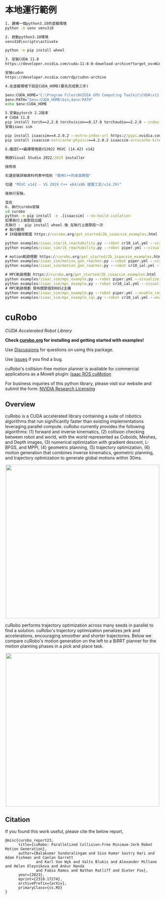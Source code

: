 <!--
Copyright (c) 2023 NVIDIA CORPORATION & AFFILIATES. All rights reserved.

NVIDIA CORPORATION, its affiliates and licensors retain all intellectual
property and proprietary rights in and to this material, related
documentation and any modifications thereto. Any use, reproduction,
disclosure or distribution of this material and related documentation
without an express license agreement from NVIDIA CORPORATION or
its affiliates is strictly prohibited.
-->
# 本地運行範例 
```bat
1. 建構一個python3.10的虛擬環境
python -m venv venv310

2. 啟動python3.10環境
venv310\scripts\activate

python -m pip install wheel

3. 安裝CUDA 11.8
https://developer.nvidia.com/cuda-11-8-0-download-archive?target_os=Windows&target_arch=x86_64&target_version=11&target_type=exe_local

安裝cudnn
https://developer.nvidia.com/rdp/cudnn-archive

4.在虛擬環境下設定CUDA_HOME(要先完成第三步)

$env:CUDA_HOME="C:\Program Files\NVIDIA GPU Computing Toolkit\CUDA\v11.8"
$env:PATH="$env:CUDA_HOME\bin;$env:PATH"
echo $env:CUDA_HOME

5.安裝pytorch 2.2版本
# CUDA 11.8
pip install torch==2.2.0 torchvision==0.17.0 torchaudio==2.2.0 --index-url https://download.pytorch.org/whl/cu118
安裝isaac sim

pip install isaacsim==4.2.0.2 --extra-index-url https://pypi.nvidia.com
pip install isaacsim-extscache-physics==4.2.0.2 isaacsim-extscache-kit==4.2.0.2 isaacsim-extscache-kit-sdk==4.2.0.2 --extra-index-url https://pypi.nvidia.com

6.確認C++編譯環境是VS2022 MSVC (14.42) v142

開啟Visual Studio 2022/2019 installer

按修改

右邊安裝詳細資料列表中找到 "使用C++的桌面開發"

勾選 "MSVC v142 - VS 2019 C++ x64/x86 建置工具(v14.29)"

後執行安裝。

並在
6. 執行curobo安裝
cd curobo
python -m pip install -e .[isaacsim] --no-build-isolation
如果執行上面那段出錯
先執行 :  pip install wheel 後 在執行上面那段一次
# 執行範例
# IK碰撞球範圍 https://curobo.org/get_started/2b_isaacsim_examples.html

python examples/isaac_sim/ik_reachability.py --robot cr10_ial.yml --visualize_spheres
python examples/isaac_sim/ik_reachability.py --robot piper.yml --visualize_spheres

# motion軌跡規劃 https://curobo.org/get_started/2b_isaacsim_examples.html
python examples/isaac_sim/motion_gen_reacher.py --robot piper.yml --visualize_spheres
python examples/isaac_sim/motion_gen_reacher.py --robot cr10_ial.yml --visualize_spheres

# MPC軌跡規劃 https://curobo.org/get_started/2b_isaacsim_examples.html
python examples/isaac_sim/mpc_example.py --robot piper.yml --visualize_spheres
python examples/isaac_sim/mpc_example.py --robot cr10_ial.yml --visualize_spheres
# MPC軌跡規劃 發布關節值到ROS2主機
python examples/isaac_sim/mpc_example.py --robot piper.yml --enable_rosbridge --rosbridge_host 192.168.3.125
python examples/isaac_sim/mpc_example_sql.py --robot cr10_ial.yml --enable_rosbridge 

```

# cuRobo

*CUDA Accelerated Robot Library*

**Check [curobo.org](https://curobo.org) for installing and getting started with examples!**

Use [Discussions](https://github.com/NVlabs/curobo/discussions) for questions on using this package.

Use [Issues](https://github.com/NVlabs/curobo/issues) if you find a bug.


cuRobo's collision-free motion planner is available for commercial applications as a
MoveIt plugin: [Isaac ROS cuMotion](https://github.com/NVIDIA-ISAAC-ROS/isaac_ros_cumotion)

For business inquiries of this python library, please visit our website and submit the form: [NVIDIA Research Licensing](https://www.nvidia.com/en-us/research/inquiries/)


## Overview

cuRobo is a CUDA accelerated library containing a suite of robotics algorithms that run significantly faster than existing implementations leveraging parallel compute. cuRobo currently provides the following algorithms: (1) forward and inverse kinematics,
(2) collision checking between robot and world, with the world represented as Cuboids, Meshes, and Depth images, (3) numerical optimization with gradient descent, L-BFGS, and MPPI, (4) geometric planning, (5) trajectory optimization, (6) motion generation that combines inverse kinematics, geometric planning, and trajectory optimization to generate global motions within 30ms.

<p align="center">
<img width="500" src="images/robot_demo.gif">
</p>


cuRobo performs trajectory optimization across many seeds in parallel to find a solution. cuRobo's trajectory optimization penalizes jerk and accelerations, encouraging smoother and shorter trajectories. Below we compare cuRobo's motion generation on the left to a BiRRT planner for the motion planning phases in a pick and place task.

<p align="center">
<img width="500" src="images/rrt_compare.gif">
</p>


## Citation

If you found this work useful, please cite the below report,

```
@misc{curobo_report23,
      title={cuRobo: Parallelized Collision-Free Minimum-Jerk Robot Motion Generation},
      author={Balakumar Sundaralingam and Siva Kumar Sastry Hari and Adam Fishman and Caelan Garrett
              and Karl Van Wyk and Valts Blukis and Alexander Millane and Helen Oleynikova and Ankur Handa
              and Fabio Ramos and Nathan Ratliff and Dieter Fox},
      year={2023},
      eprint={2310.17274},
      archivePrefix={arXiv},
      primaryClass={cs.RO}
}
```
